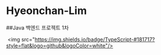 # Hyeonchan-Lim

##Java 백엔드 프로젝트 1차

 <img src="https://img.shields.io/badge/TypeScript-#181717?style=flat&logo=github&logoColor=white"/>
